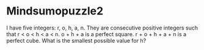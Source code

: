 # Mindsumopuzzle2
I have five integers: r, o, h, a, n. They are consecutive positive integers such that r &lt; o &lt; h &lt; a &lt; n.  o + h + a is a perfect square.  r + o + h + a + n is a perfect cube.  What is the smallest possible value for h?
